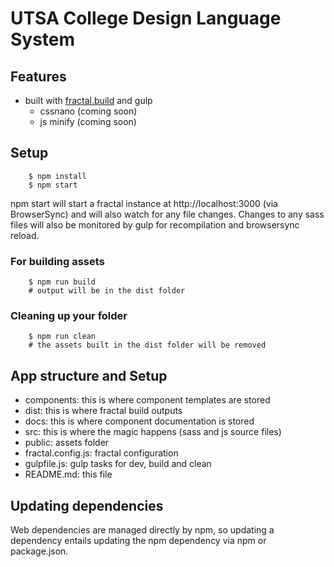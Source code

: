 # UTSA College Design Language System

## Features
- built with [fractal.build](https://fractal.build) and gulp
  - cssnano (coming soon)
  - js minify (coming soon)

## Setup
```
    $ npm install
    $ npm start
```
npm start will start a fractal instance at http://localhost:3000 (via BrowserSync) and will also watch for any file changes.  Changes to any sass files will also be monitored by gulp for recompilation and browsersync reload.

### For building assets
```
    $ npm run build
    # output will be in the dist folder
```    

### Cleaning up your folder
```
    $ npm run clean
    # the assets built in the dist folder will be removed
```

## App structure and Setup

- components: this is where component templates are stored
- dist: this is where fractal build outputs
- docs: this is where component documentation is stored
- src: this is where the magic happens (sass and js source files)
- public: assets folder
- fractal.config.js: fractal configuration
- gulpfile.js: gulp tasks for dev, build and clean
- README.md: this file


## Updating dependencies

Web dependencies are managed directly by npm, so updating a dependency entails updating the npm dependency via npm or package.json.
